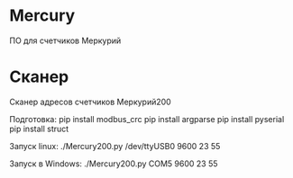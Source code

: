 # Mercury
ПО для счетчиков Меркурий

# Сканер
Сканер адресов счетчиков Меркурий200

Подготовка:
pip install modbus_crc
pip install argparse
pip install pyserial
pip install struct

Запуск linux:
./Mercury200.py /dev/ttyUSB0 9600 23 55

Запуск в Windows:
./Mercury200.py COM5 9600 23 55
